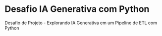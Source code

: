 # Desafio IA Generativa com Python
Desafio de Projeto - Explorando IA Generativa em um Pipeline de ETL com Python
